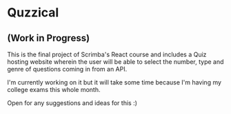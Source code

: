 # Quzzical
## (Work in Progress)
This is the final project of Scrimba's React course and includes a Quiz hosting website wherein the user will be able to select the number, type and genre of questions coming in from an API. 

I'm currently working on it but it will take some time because I'm having my college exams this whole month. 

Open for any suggestions and ideas for this :)
